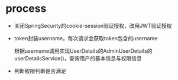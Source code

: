 # process

- 关闭SpringSecurity的cookie-session验证授权，改用JWT验证授权

- token封装username，每次请求会获取token包含的username

  根据username调用实现UserDetails的AdminUserDetails的userDetailsService()，查询用户的基本信息与权限信息

- 判断权限判断是否满足
